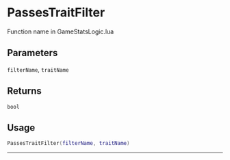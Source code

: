 # PassesTraitFilter
Function name in GameStatsLogic.lua
## Parameters
`filterName`, `traitName`
## Returns
`bool`
## Usage
```lua
PassesTraitFilter(filterName, traitName)
```
---
